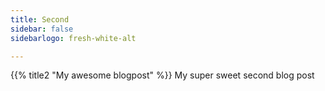 ```yaml
---
title: Second
sidebar: false
sidebarlogo: fresh-white-alt

---
```


{{% title2 "My awesome blogpost" %}}
My super sweet second blog post
